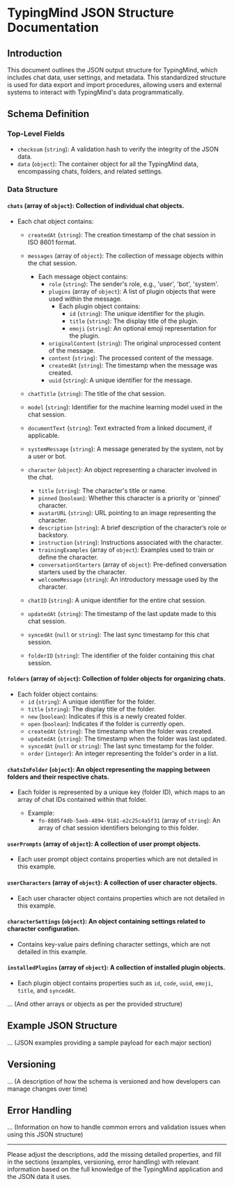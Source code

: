 # TypingMind JSON Structure Documentation

## Introduction
This document outlines the JSON output structure for TypingMind, which includes chat data, user settings, and metadata. This standardized structure is used for data export and import procedures, allowing users and external systems to interact with TypingMind's data programmatically.

## Schema Definition

### Top-Level Fields

- `checksum` (`string`): A validation hash to verify the integrity of the JSON data.
- `data` (`object`): The container object for all the TypingMind data, encompassing chats, folders, and related settings.

### Data Structure

#### `chats` (array of `object`): Collection of individual chat objects.
  
- Each chat object contains:
  - `createdAt` (`string`): The creation timestamp of the chat session in ISO 8601 format.
  - `messages` (array of `object`): The collection of message objects within the chat session.

    - Each message object contains:
      - `role` (`string`): The sender's role, e.g., 'user', 'bot', 'system'.
      - `plugins` (array of `object`): A list of plugin objects that were used within the message.
        - Each plugin object contains:
          - `id` (`string`): The unique identifier for the plugin.
          - `title` (`string`): The display title of the plugin.
          - `emoji` (`string`): An optional emoji representation for the plugin.
      - `originalContent` (`string`): The original unprocessed content of the message.
      - `content` (`string`): The processed content of the message.
      - `createdAt` (`string`): The timestamp when the message was created.
      - `uuid` (`string`): A unique identifier for the message.

  - `chatTitle` (`string`): The title of the chat session.
  - `model` (`string`): Identifier for the machine learning model used in the chat session.
  - `documentText` (`string`): Text extracted from a linked document, if applicable.
  - `systemMessage` (`string`): A message generated by the system, not by a user or bot.
  - `character` (`object`): An object representing a character involved in the chat.
    - `title` (`string`): The character's title or name.
    - `pinned` (`boolean`): Whether this character is a priority or 'pinned' character.
    - `avatarURL` (`string`): URL pointing to an image representing the character.
    - `description` (`string`): A brief description of the character’s role or backstory.
    - `instruction` (`string`): Instructions associated with the character.
    - `trainingExamples` (array of `object`): Examples used to train or define the character.
    - `conversationStarters` (array of `object`): Pre-defined conversation starters used by the character.
    - `welcomeMessage` (`string`): An introductory message used by the character.

  - `chatID` (`string`): A unique identifier for the entire chat session.
  - `updatedAt` (`string`): The timestamp of the last update made to this chat session.
  - `syncedAt` (`null` or `string`): The last sync timestamp for this chat session.
  - `folderID` (`string`): The identifier of the folder containing this chat session.

#### `folders` (array of `object`): Collection of folder objects for organizing chats.

- Each folder object contains:
  - `id` (`string`): A unique identifier for the folder.
  - `title` (`string`): The display title of the folder.
  - `new` (`boolean`): Indicates if this is a newly created folder.
  - `open` (`boolean`): Indicates if the folder is currently open.
  - `createdAt` (`string`): The timestamp when the folder was created.
  - `updatedAt` (`string`): The timestamp when the folder was last updated.
  - `syncedAt` (`null` or `string`): The last sync timestamp for the folder.
  - `order` (`integer`): An integer representing the folder's order in a list.

#### `chatsInFolder` (`object`): An object representing the mapping between folders and their respective chats.

- Each folder is represented by a unique key (folder ID), which maps to an array of chat IDs contained within that folder.
  
  - Example:
    - `fo-8805f4db-5aeb-4894-9181-e2c25c4a5f31` (array of `string`): An array of chat session identifiers belonging to this folder.

#### `userPrompts` (array of `object`): A collection of user prompt objects.

- Each user prompt object contains properties which are not detailed in this example.

#### `userCharacters` (array of `object`): A collection of user character objects.

- Each user character object contains properties which are not detailed in this example.

#### `characterSettings` (`object`): An object containing settings related to character configuration.

- Contains key-value pairs defining character settings, which are not detailed in this example.

#### `installedPlugins` (array of `object`): A collection of installed plugin objects.

- Each plugin object contains properties such as `id`, `code`, `uuid`, `emoji`, `title`, and `syncedAt`.

... (And other arrays or objects as per the provided structure)

## Example JSON Structure

... (JSON examples providing a sample payload for each major section)

## Versioning

... (A description of how the schema is versioned and how developers can manage changes over time)

## Error Handling

... (Information on how to handle common errors and validation issues when using this JSON structure)

---

Please adjust the descriptions, add the missing detailed properties, and fill in the sections (examples, versioning, error handling) with relevant information based on the full knowledge of the TypingMind application and the JSON data it uses.
